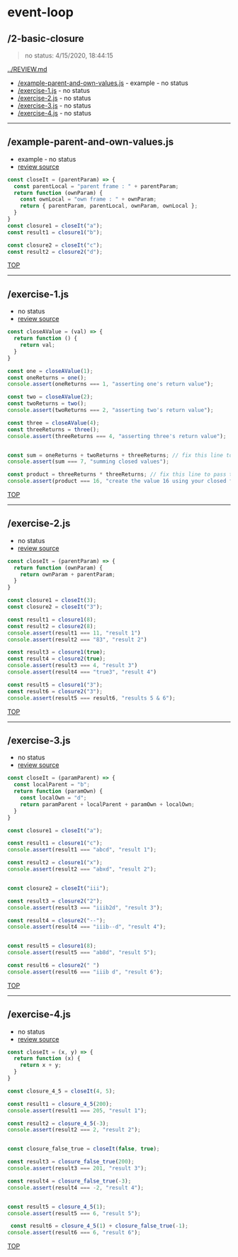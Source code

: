 # event-loop 

## /2-basic-closure

> no status: 4/15/2020, 18:44:15 

[../REVIEW.md](../REVIEW.md)

* [/example-parent-and-own-values.js](#example-parent-and-own-valuesjs) - example - no status
* [/exercise-1.js](#exercise-1js) - no status
* [/exercise-2.js](#exercise-2js) - no status
* [/exercise-3.js](#exercise-3js) - no status
* [/exercise-4.js](#exercise-4js) - no status

---

## /example-parent-and-own-values.js

* example - no status
* [review source](./example-parent-and-own-values.js)

```js
const closeIt = (parentParam) => {
  const parentLocal = "parent frame : " + parentParam;
  return function (ownParam) {
    const ownLocal = "own frame : " + ownParam;
    return { parentParam, parentLocal, ownParam, ownLocal };
  }
}
const closure1 = closeIt("a");
const result1 = closure1("b");

const closure2 = closeIt("c");
const result2 = closure2("d");

```

[TOP](#event-loop)

---

## /exercise-1.js

* no status
* [review source](./exercise-1.js)

```js
const closeAValue = (val) => {
  return function () {
    return val;
  }
}

const one = closeAValue(1);
const oneReturns = one();
console.assert(oneReturns === 1, "asserting one's return value");

const two = closeAValue(2);
const twoReturns = two();
console.assert(twoReturns === 2, "asserting two's return value");

const three = closeAValue(4);
const threeReturns = three();
console.assert(threeReturns === 4, "asserting three's return value");


const sum = oneReturns + twoReturns + threeReturns; // fix this line to pass the assert
console.assert(sum === 7, "summing closed values");

const product = threeReturns * threeReturns; // fix this line to pass the assert
console.assert(product === 16, "create the value 16 using your closed functions");

```

[TOP](#event-loop)

---

## /exercise-2.js

* no status
* [review source](./exercise-2.js)

```js
const closeIt = (parentParam) => {
  return function (ownParam) {
    return ownParam + parentParam;
  }
}

const closure1 = closeIt(3);
const closure2 = closeIt("3");

const result1 = closure1(8);
const result2 = closure2(8);
console.assert(result1 === 11, "result 1")
console.assert(result2 === "83", "result 2")

const result3 = closure1(true);
const result4 = closure2(true);
console.assert(result3 === 4, "result 3")
console.assert(result4 === "true3", "result 4")

const result5 = closure1("3");
const result6 = closure2("3");
console.assert(result5 === result6, "results 5 & 6");

```

[TOP](#event-loop)

---

## /exercise-3.js

* no status
* [review source](./exercise-3.js)

```js
const closeIt = (paramParent) => {
  const localParent = "b";
  return function (paramOwn) {
    const localOwn = "d";
    return paramParent + localParent + paramOwn + localOwn;
  }
}

const closure1 = closeIt("a");

const result1 = closure1("c");
console.assert(result1 === "abcd", "result 1");

const result2 = closure1("x");
console.assert(result2 === "abxd", "result 2");


const closure2 = closeIt("iii");

const result3 = closure2("2");
console.assert(result3 === "iiib2d", "result 3");

const result4 = closure2("--");
console.assert(result4 === "iiib--d", "result 4");


const result5 = closure1(8);
console.assert(result5 === "ab8d", "result 5");

const result6 = closure2(" ")
console.assert(result6 === "iiib d", "result 6");

```

[TOP](#event-loop)

---

## /exercise-4.js

* no status
* [review source](./exercise-4.js)

```js
const closeIt = (x, y) => {
  return function (x) {
    return x + y;
  }
}

const closure_4_5 = closeIt(4, 5);

const result1 = closure_4_5(200);
console.assert(result1 === 205, "result 1");

const result2 = closure_4_5(-3);
console.assert(result2 === 2, "result 2");


const closure_false_true = closeIt(false, true);

const result3 = closure_false_true(200);
console.assert(result3 === 201, "result 3");

const result4 = closure_false_true(-3);
console.assert(result4 === -2, "result 4");


const result5 = closure_4_5(1);
console.assert(result5 === 6, "result 5");

 const result6 = closure_4_5(1) + closure_false_true(-1);
console.assert(result6 === 6, "result 6");

```

[TOP](#event-loop)

